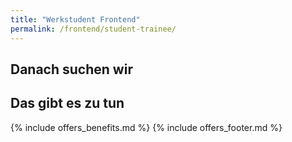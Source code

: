 ```yaml
---
title: "Werkstudent Frontend"
permalink: /frontend/student-trainee/
---
```




## Danach suchen wir

## Das gibt es zu tun

{% include offers_benefits.md %}
{% include offers_footer.md %}